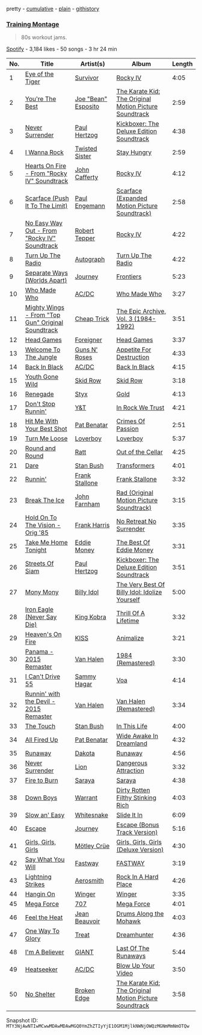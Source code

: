 pretty - [cumulative](/playlists/cumulative/37i9dQZF1DX9IamZDvvtyh.md) - [plain](/playlists/plain/37i9dQZF1DX9IamZDvvtyh) - [githistory](https://github.githistory.xyz/mackorone/spotify-playlist-archive/blob/main/playlists/plain/37i9dQZF1DX9IamZDvvtyh)

### [Training Montage](https://open.spotify.com/playlist/37i9dQZF1DX9IamZDvvtyh)

> 80s workout jams.

[Spotify](https://open.spotify.com/user/spotify) - 3,184 likes - 50 songs - 3 hr 24 min

| No. | Title | Artist(s) | Album | Length |
|---|---|---|---|---|
| 1 | [Eye of the Tiger](https://open.spotify.com/track/2KH16WveTQWT6KOG9Rg6e2) | [Survivor](https://open.spotify.com/artist/26bcq2nyj5GB7uRr558iQg) | [Rocky IV](https://open.spotify.com/album/3t3BbpFJiGcXl4jI5CRLLA) | 4:05 |
| 2 | [You're The Best](https://open.spotify.com/track/4zXa17K83Pp6N2yXdVc2sv) | [Joe "Bean" Esposito](https://open.spotify.com/artist/4PCSnq8Q3hxOTn3ro4cl0M) | [The Karate Kid: The Original Motion Picture Soundtrack](https://open.spotify.com/album/1zNIDZncmWNpb1WkyfRPdH) | 2:59 |
| 3 | [Never Surrender](https://open.spotify.com/track/6pVu4C72ynA60xEZPWyCDL) | [Paul Hertzog](https://open.spotify.com/artist/409cI7liPsNtYwPyKLln7d) | [Kickboxer: The Deluxe Edition Soundtrack](https://open.spotify.com/album/5GEMDzzKJzVJkwRiPYPzn4) | 4:38 |
| 4 | [I Wanna Rock](https://open.spotify.com/track/70Z9t1qhytWtG4cCmmi7mU) | [Twisted Sister](https://open.spotify.com/artist/7b85ve82Sh36a3UAx74wut) | [Stay Hungry](https://open.spotify.com/album/0dzqapIToiOhULGvzDKpXm) | 2:59 |
| 5 | [Hearts On Fire \- From "Rocky IV" Soundtrack](https://open.spotify.com/track/5vI0C3TDTxySR6Oq8NWjE0) | [John Cafferty](https://open.spotify.com/artist/0fPK3TAseRcy6sAS8U8pEw) | [Rocky IV](https://open.spotify.com/album/3t3BbpFJiGcXl4jI5CRLLA) | 4:12 |
| 6 | [Scarface \(Push It To The Limit\)](https://open.spotify.com/track/0H6rpW1xnJ8qRQwSrIADPE) | [Paul Engemann](https://open.spotify.com/artist/3Rfb8wuY9YHVntDXJqPW6r) | [Scarface \(Expanded Motion Picture Soundtrack\)](https://open.spotify.com/album/6ccQdoDqZsqWlflxEIg0F3) | 2:58 |
| 7 | [No Easy Way Out \- From "Rocky IV" Soundtrack](https://open.spotify.com/track/5bnMKUXkMfYVXW8FjvFTuV) | [Robert Tepper](https://open.spotify.com/artist/5T1bhiyED6hokaKTechcKI) | [Rocky IV](https://open.spotify.com/album/3t3BbpFJiGcXl4jI5CRLLA) | 4:22 |
| 8 | [Turn Up The Radio](https://open.spotify.com/track/0kHQcbHlfUhpDh00G2460e) | [Autograph](https://open.spotify.com/artist/2koMWjvRRF0cOpJnjhdKx0) | [Turn Up The Radio](https://open.spotify.com/album/6bOsxiN76LA4AYNr0vRjH6) | 4:22 |
| 9 | [Separate Ways \(Worlds Apart\)](https://open.spotify.com/track/4ECNtOnqzxutZkXP4TE3n3) | [Journey](https://open.spotify.com/artist/0rvjqX7ttXeg3mTy8Xscbt) | [Frontiers](https://open.spotify.com/album/2EFUNYmwxe0AOGxBORrfaw) | 5:23 |
| 10 | [Who Made Who](https://open.spotify.com/track/6rvldt6EoZwzogApECUCwd) | [AC/DC](https://open.spotify.com/artist/711MCceyCBcFnzjGY4Q7Un) | [Who Made Who](https://open.spotify.com/album/07EFoHHspqSwsmkbnWaB4A) | 3:27 |
| 11 | [Mighty Wings \- From "Top Gun" Original Soundtrack](https://open.spotify.com/track/4rETMmjiQ7NL0KFCIZa5oV) | [Cheap Trick](https://open.spotify.com/artist/1LB8qB5BPb3MHQrfkvifXU) | [The Epic Archive, Vol\. 3 \(1984\-1992\)](https://open.spotify.com/album/34d2gDwIXT3LjVZpGxWLM6) | 3:51 |
| 12 | [Head Games](https://open.spotify.com/track/5nk6wxUSFUBxUKxjz0fKD6) | [Foreigner](https://open.spotify.com/artist/6IRouO5mvvfcyxtPDKMYFN) | [Head Games](https://open.spotify.com/album/05Z3MG7G3Vl5ThsFQkWjiJ) | 3:37 |
| 13 | [Welcome To The Jungle](https://open.spotify.com/track/0G21yYKMZoHa30cYVi1iA8) | [Guns N' Roses](https://open.spotify.com/artist/3qm84nBOXUEQ2vnTfUTTFC) | [Appetite For Destruction](https://open.spotify.com/album/28yHV3Gdg30AiB8h8em1eW) | 4:33 |
| 14 | [Back In Black](https://open.spotify.com/track/08mG3Y1vljYA6bvDt4Wqkj) | [AC/DC](https://open.spotify.com/artist/711MCceyCBcFnzjGY4Q7Un) | [Back In Black](https://open.spotify.com/album/6mUdeDZCsExyJLMdAfDuwh) | 4:15 |
| 15 | [Youth Gone Wild](https://open.spotify.com/track/1jF5Id0OPFU1Mae8BEUF5u) | [Skid Row](https://open.spotify.com/artist/4opTS86dN9uO313J9CE8xg) | [Skid Row](https://open.spotify.com/album/0kSTuMp9GpX9pJR45Bksgi) | 3:18 |
| 16 | [Renegade](https://open.spotify.com/track/1FOUJzuApMpMM1wiuy3qfl) | [Styx](https://open.spotify.com/artist/4salDzkGmfycRqNUbyBphh) | [Gold](https://open.spotify.com/album/2SIFXSFOHJgqC6q3whbSZU) | 4:13 |
| 17 | [Don't Stop Runnin'](https://open.spotify.com/track/6ZZ2ddUz2ZuQpkFeJm3FlK) | [Y&T](https://open.spotify.com/artist/49Cw140t9jupn4S3udehoP) | [In Rock We Trust](https://open.spotify.com/album/6hHdV5X9hTkpsny9xaDD1p) | 4:21 |
| 18 | [Hit Me With Your Best Shot](https://open.spotify.com/track/0vOkmmJEtjuFZDzrQSFzEE) | [Pat Benatar](https://open.spotify.com/artist/43mhFhQ4JAknA7Ik1bOZuV) | [Crimes Of Passion](https://open.spotify.com/album/7HlWbMlmhASeeZ61ZiHpWJ) | 2:51 |
| 19 | [Turn Me Loose](https://open.spotify.com/track/2Z81PDDYNMTxZKiU2XIuFx) | [Loverboy](https://open.spotify.com/artist/2CLVPk9FcywjClBcTvWPkT) | [Loverboy](https://open.spotify.com/album/3dDzAVWr5gjvJIOTEuS309) | 5:37 |
| 20 | [Round and Round](https://open.spotify.com/track/5B6Z7NwVqA7W3UFiqBdEJC) | [Ratt](https://open.spotify.com/artist/3tufWJzpCiAGleBt5TkmTn) | [Out of the Cellar](https://open.spotify.com/album/6P3Fqm7z9wr5GeatpVZ5ut) | 4:25 |
| 21 | [Dare](https://open.spotify.com/track/7DZcrMqgQiO4kotOGucIM7) | [Stan Bush](https://open.spotify.com/artist/7qT1EPkli4RDJ2KNynkQyQ) | [Transformers](https://open.spotify.com/album/6MB5ahz8dvKcoO3DVHrmgU) | 4:01 |
| 22 | [Runnin'](https://open.spotify.com/track/55GSu3bYEhXrx94KP4S2hZ) | [Frank Stallone](https://open.spotify.com/artist/3BucZwouCkpiGi2UxqfWn9) | [Frank Stallone](https://open.spotify.com/album/4khMOHn89Aq1yHqWgkVzxm) | 3:32 |
| 23 | [Break The Ice](https://open.spotify.com/track/4yypDIIxEtBeyo7ULGRvPn) | [John Farnham](https://open.spotify.com/artist/1QxaPWG1POM8Ul6WwsHq4y) | [Rad \(Original Motion Picture Soundtrack\)](https://open.spotify.com/album/4Xs7sSHC66tRyOs3YC6ZOf) | 3:15 |
| 24 | [Hold On To The Vision \- Orig '85](https://open.spotify.com/track/63k9gIrlrg1o5eY4ymiKIo) | [Frank Harris](https://open.spotify.com/artist/4OFxfuBQMZXt0C0zdaKL3n) | [No Retreat No Surrender](https://open.spotify.com/album/4Iqq71YTxef2D8u7cFIHsB) | 3:35 |
| 25 | [Take Me Home Tonight](https://open.spotify.com/track/63diy8Bzm0pHMAU37By2Nh) | [Eddie Money](https://open.spotify.com/artist/4Tw2N3wdvJPGEU7JqMxFfE) | [The Best Of Eddie Money](https://open.spotify.com/album/590LYMDhJ9uUglR8QeNGWz) | 3:31 |
| 26 | [Streets Of Siam](https://open.spotify.com/track/35F8NFL5q5UqLUwjLytoKL) | [Paul Hertzog](https://open.spotify.com/artist/409cI7liPsNtYwPyKLln7d) | [Kickboxer: The Deluxe Edition Soundtrack](https://open.spotify.com/album/5GEMDzzKJzVJkwRiPYPzn4) | 3:51 |
| 27 | [Mony Mony](https://open.spotify.com/track/3GfGTJ2xzC0rqKgdjNJLOC) | [Billy Idol](https://open.spotify.com/artist/7lzordPuZEXxwt9aoVZYmG) | [The Very Best Of Billy Idol: Idolize Yourself](https://open.spotify.com/album/0dvStBuexp9Chq1hg3Yjes) | 5:00 |
| 28 | [Iron Eagle \(Never Say Die\)](https://open.spotify.com/track/3tD4AR8vbvM0b9X09YBYE0) | [King Kobra](https://open.spotify.com/artist/60DhbkIV5C2aLGgtpfUw2C) | [Thrill Of A Lifetime](https://open.spotify.com/album/1eXreZseW9GGTQTfRJk2zn) | 3:32 |
| 29 | [Heaven's On Fire](https://open.spotify.com/track/1brpdmqkx3kSxyqzqXfW7J) | [KISS](https://open.spotify.com/artist/07XSN3sPlIlB2L2XNcTwJw) | [Animalize](https://open.spotify.com/album/5UxqSH1Ez2fcNVLqvLjsgB) | 3:21 |
| 30 | [Panama \- 2015 Remaster](https://open.spotify.com/track/05RgAMGypEvqhNs5hPCbMS) | [Van Halen](https://open.spotify.com/artist/2cnMpRsOVqtPMfq7YiFE6K) | [1984 \(Remastered\)](https://open.spotify.com/album/3REUXdj5OPKhuDTrTtCBU0) | 3:30 |
| 31 | [I Can't Drive 55](https://open.spotify.com/track/1MqGKtY9L5qjPi8s7gX645) | [Sammy Hagar](https://open.spotify.com/artist/1hXjTjJzZTXDZ75AclOo6N) | [Voa](https://open.spotify.com/album/4Tegu60DeUzwWpA6vuhGxs) | 4:14 |
| 32 | [Runnin' with the Devil \- 2015 Remaster](https://open.spotify.com/track/3KhF2YiNpJvGpfiCW45R6D) | [Van Halen](https://open.spotify.com/artist/2cnMpRsOVqtPMfq7YiFE6K) | [Van Halen \(Remastered\)](https://open.spotify.com/album/7DdEbYFPKTZ8KB4z6L4UnQ) | 3:34 |
| 33 | [The Touch](https://open.spotify.com/track/6xomsXeu2L9h0q4fMOaVhK) | [Stan Bush](https://open.spotify.com/artist/7qT1EPkli4RDJ2KNynkQyQ) | [In This Life](https://open.spotify.com/album/6xK68RkwofX3vdYrqYg3rC) | 4:00 |
| 34 | [All Fired Up](https://open.spotify.com/track/6XpczhG192lULA9i4JLqKJ) | [Pat Benatar](https://open.spotify.com/artist/43mhFhQ4JAknA7Ik1bOZuV) | [Wide Awake In Dreamland](https://open.spotify.com/album/1cglcD9iGtfheI7hmVdoUb) | 4:32 |
| 35 | [Runaway](https://open.spotify.com/track/0k0vxPms694qhT7wm5r7pT) | [Dakota](https://open.spotify.com/artist/3KQaZc35U9X1TPabyhkMpN) | [Runaway](https://open.spotify.com/album/7jdSRjxUXUXPBjChSGTujb) | 4:56 |
| 36 | [Never Surrender](https://open.spotify.com/track/2dm3UxRHnKk2aN0oZSwULc) | [Lion](https://open.spotify.com/artist/0sHhv7X5f5RsL0yoNKdbmd) | [Dangerous Attraction](https://open.spotify.com/album/7z3Qzyqg7HMJVJpLhwlUte) | 3:32 |
| 37 | [Fire to Burn](https://open.spotify.com/track/4Ar7Eby1joalj1sFyXg6Jb) | [Saraya](https://open.spotify.com/artist/3ruACf0oMHNYWImFGj10c6) | [Saraya](https://open.spotify.com/album/1KogbTSOYl4u0jZrAoXnko) | 4:38 |
| 38 | [Down Boys](https://open.spotify.com/track/0dw3dXWx6dgp7Ri3HeDBUq) | [Warrant](https://open.spotify.com/artist/7HLvzuM9p11k9lUQfSM4Rq) | [Dirty Rotten Filthy Stinking Rich](https://open.spotify.com/album/1HWrP6U3m3z23H5FxFsxYS) | 4:03 |
| 39 | [Slow an' Easy](https://open.spotify.com/track/1NH0Zs7WkQg8h8mm3jS5yn) | [Whitesnake](https://open.spotify.com/artist/3UbyYnvNIT5DFXU4WgiGpP) | [Slide It In](https://open.spotify.com/album/4jFSgsgOGtd96FZtNWF0cp) | 6:09 |
| 40 | [Escape](https://open.spotify.com/track/0uohDwZcv1qjIKVsLsx0HD) | [Journey](https://open.spotify.com/artist/0rvjqX7ttXeg3mTy8Xscbt) | [Escape \(Bonus Track Version\)](https://open.spotify.com/album/43wpzak9OmQfrjyksuGwp0) | 5:16 |
| 41 | [Girls, Girls, Girls](https://open.spotify.com/track/549Go7a66CX6k523uK9kUv) | [Mötley Crüe](https://open.spotify.com/artist/0cc6vw3VN8YlIcvr1v7tBL) | [Girls, Girls, Girls \(Deluxe Version\)](https://open.spotify.com/album/2KT9tWALjIRjnaGYDYPg3k) | 4:30 |
| 42 | [Say What You Will](https://open.spotify.com/track/08nVwMJvWeJwwc9pSd74wO) | [Fastway](https://open.spotify.com/artist/7eD005d7pGOEYD3eWVRecb) | [FASTWAY](https://open.spotify.com/album/6sCVVfHN80AH6tzqTvCRDg) | 3:19 |
| 43 | [Lightning Strikes](https://open.spotify.com/track/2ervbJ7zh4Ry2hggiNeT3q) | [Aerosmith](https://open.spotify.com/artist/7Ey4PD4MYsKc5I2dolUwbH) | [Rock In A Hard Place](https://open.spotify.com/album/15e4kGDE06PRB9RMunBZe9) | 4:26 |
| 44 | [Hangin On](https://open.spotify.com/track/6MHg1scv1JEbFhyGpGeCKo) | [Winger](https://open.spotify.com/artist/2qQeKHrQJHLLbvDAOSO874) | [Winger](https://open.spotify.com/album/4aMtQDeDMAHBfh7cE87PWo) | 3:35 |
| 45 | [Mega Force](https://open.spotify.com/track/3LQwO6kRKpAUxHunIJHDAh) | [707](https://open.spotify.com/artist/2oDWs343Hb9IVQ2wlG614V) | [Mega Force](https://open.spotify.com/album/4JETeJk6nNpQH1WQtspToh) | 4:01 |
| 46 | [Feel the Heat](https://open.spotify.com/track/5ZF6C6EdmJnOmisRh0nlbU) | [Jean Beauvoir](https://open.spotify.com/artist/3n99AZrLOuuAtHvu12uDDC) | [Drums Along the Mohawk](https://open.spotify.com/album/6nP6m9Xc6hG8JbCLtpg6o4) | 4:03 |
| 47 | [One Way To Glory](https://open.spotify.com/track/4AbsGXQxxlOBA5LsuoXeHV) | [Treat](https://open.spotify.com/artist/6HY1gnFOOY9ZAgQtzvtZHI) | [Dreamhunter](https://open.spotify.com/album/27nvO8Sjhx9q8dhZRgIe6a) | 4:36 |
| 48 | [I'm A Believer](https://open.spotify.com/track/4NiLA925TInZScMbchk8Pg) | [GIANT](https://open.spotify.com/artist/3gKPME3EjakIpyBUZrWPTh) | [Last Of The Runaways](https://open.spotify.com/album/7qelbqu64vITzhHq86fld4) | 5:44 |
| 49 | [Heatseeker](https://open.spotify.com/track/0h3A3hdDq762DzIOKUoF21) | [AC/DC](https://open.spotify.com/artist/711MCceyCBcFnzjGY4Q7Un) | [Blow Up Your Video](https://open.spotify.com/album/5jfgUmvXCar7Qf5lidVkqI) | 3:50 |
| 50 | [No Shelter](https://open.spotify.com/track/04rLT4KBoCtGpJSTp1sPjR) | [Broken Edge](https://open.spotify.com/artist/51w118T3tZyeQwAye9iHrq) | [The Karate Kid: The Original Motion Picture Soundtrack](https://open.spotify.com/album/1zNIDZncmWNpb1WkyfRPdH) | 3:58 |

Snapshot ID: `MTY3NjAwNTIwMCwwMDAwMDAwMGQ0YmZhZTIyYjE1OGM1MjlkNWNjOWQzMGNmMmNmOTQw`
